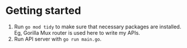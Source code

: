 # Getting started

1. Run `go mod tidy` to make sure that necessary packages are installed. Eg, Gorilla Mux router is used here to write my APIs.
2. Run API server with `go run main.go`.